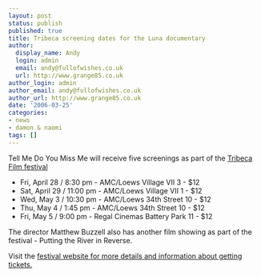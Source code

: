 ```yaml
---
layout: post
status: publish
published: true
title: Tribeca screening dates for the Luna documentary
author:
  display_name: Andy
  login: admin
  email: andy@fullofwishes.co.uk
  url: http://www.grange85.co.uk
author_login: admin
author_email: andy@fullofwishes.co.uk
author_url: http://www.grange85.co.uk
date: '2006-03-25'
categories:
- news
- damon & naomi
tags: []
---
```

<p>Tell Me Do You Miss Me will receive five screenings as part of the <a href="http://www.tribecafilmfestival.org">Tribeca Film festival</a>
<ul>
<li>Fri, April 28 / 8:30 pm - AMC/Loews Village VII 3 - $12</li>
<li>Sat, April 29 / 11:00 pm - AMC/Loews Village VII 1 - $12</li>
<li>Wed, May 3 / 10:30 pm - AMC/Loews 34th Street 10 - $12</li>
<li>Thu, May 4 / 1:45 pm - AMC/Loews 34th Street 10 - $12</li>
<li>Fri, May 5 / 9:00 pm - Regal Cinemas Battery Park 11 - $12</li>
</ul>
<p>The director Matthew Buzzell also has another film showing as part of the festival - Putting the River in Reverse.</p>
<p>Visit the <a href="http://www.tribecafilmfestival.org">festival website for more details and information about getting tickets.</p>
